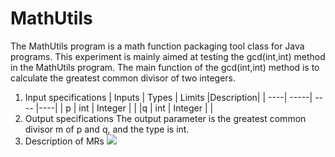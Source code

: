 # MathUtils
The MathUtils program is a math function packaging tool class for Java programs. This experiment is mainly aimed at testing the gcd(int,int) method in the MathUtils program. The main function of the gcd(int,int) method is to calculate the greatest common divisor of two integers.
1.	Input specifications
| Inputs       | Types  |  Limits  |Description|
| ----| -----| ---- |----|
| p | int | Integer |  |
|q |  int | Integer |   |
2.	Output specifications
The output parameter is the greatest common divisor m of p and q, and the type is int. 
3.	Description of MRs
![](https://cdn.jsdelivr.net/gh/Evan-ZJ/MyPic/img/20210329171817.png)
